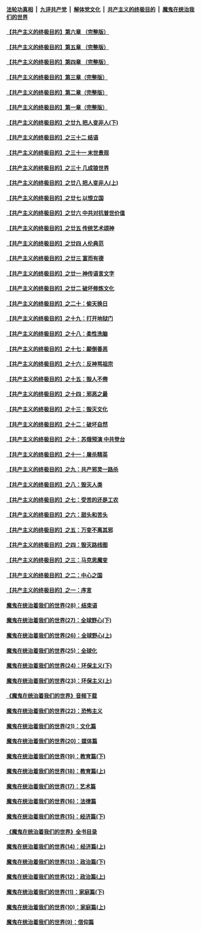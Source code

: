 

####  [法轮功真相](../../../../basic/blob/master/README.md?t=04241131) &nbsp;|&nbsp; [九评共产党](../../../../9ping.md/blob/master/README.md?t=04241131) &nbsp;|&nbsp; [解体党文化](../../../../jtdwh.md/blob/master/README.md?t=04241131)  &nbsp;|&nbsp; [共产主义的终极目的](../../../../gczydzjmd.md/blob/master/README.md?t=04241131) &nbsp;|&nbsp; [魔鬼在统治我们的世界](../../../../mgztzwmdsj.md/blob/master/README.md?t=04241131) 

#### [【共产主义的终极目的】第六章 （完整版）](../pages/nsc422/n11428913.md?t=04241131) 

#### [【共产主义的终极目的】第五章 （完整版）](../pages/nsc422/n11428912.md?t=04241131) 

#### [【共产主义的终极目的】第四章 （完整版）](../pages/nsc422/n11428907.md?t=04241131) 

#### [【共产主义的终极目的】第三章（完整版）](../pages/nsc422/n11428848.md?t=04241131) 

#### [【共产主义的终极目的】第二章（完整版）](../pages/nsc422/n11428831.md?t=04241131) 

#### [【共产主义的终极目的】第一章（完整版）](../pages/nsc422/n11417651.md?t=04241131) 

#### [【共产主义的终极目的】之廿九 把人变非人(下)](../pages/nsc422/n11344140.md?t=04241131) 

#### [【共产主义的终极目的】之三十二 结语](../pages/nsc422/n11360535.md?t=04241131) 

#### [【共产主义的终极目的】之三十一 末世景观](../pages/nsc422/n11351129.md?t=04241131) 

#### [【共产主义的终极目的】之三十 几成狼世界](../pages/nsc422/n11348280.md?t=04241131) 

#### [【共产主义的终极目的】之廿八 把人变非人(上)](../pages/nsc422/n11340492.md?t=04241131) 

#### [【共产主义的终极目的】之廿七 以恨立国](../pages/nsc422/n11336944.md?t=04241131) 

#### [【共产主义的终极目的】之廿六 中共对抗普世价值](../pages/nsc422/n11324785.md?t=04241131) 

#### [【共产主义的终极目的】之廿五 传统艺术颂神](../pages/nsc422/n11296396.md?t=04241131) 

#### [【共产主义的终极目的】之廿四 人伦典范](../pages/nsc422/n11296397.md?t=04241131) 

#### [【共产主义的终极目的】之廿三 富而有德](../pages/nsc422/n11283598.md?t=04241131) 

#### [【共产主义的终极目的】之廿一 神传语言文字](../pages/nsc422/n11263265.md?t=04241131) 

#### [【共产主义的终极目的】之廿二 破坏修炼文化](../pages/nsc422/n11245728.md?t=04241131) 

#### [【共产主义的终极目的】之二十：偷天换日](../pages/nsc422/n11238846.md?t=04241131) 

#### [【共产主义的终极目的】之十九：打开地狱门](../pages/nsc422/n11206376.md?t=04241131) 

#### [【共产主义的终极目的】之十八：柔性洗脑](../pages/nsc422/n11199994.md?t=04241131) 

#### [【共产主义的终极目的】之十七：颠倒善恶](../pages/nsc422/n11179782.md?t=04241131) 

#### [【共产主义的终极目的】之十六：反神骂祖宗](../pages/nsc422/n11166798.md?t=04241131) 

#### [【共产主义的终极目的】之十五：毁人不倦](../pages/nsc422/n11166792.md?t=04241131) 

#### [【共产主义的终极目的】之十四：邪恶之最](../pages/nsc422/n11150249.md?t=04241131) 

#### [【共产主义的终极目的】之十三：毁灭文化](../pages/nsc422/n11135227.md?t=04241131) 

#### [【共产主义的终极目的】之十二：破坏自然](../pages/nsc422/n11135214.md?t=04241131) 

#### [【共产主义的终极目的】之十：苏俄预演 中共登台](../pages/nsc422/n11118424.md?t=04241131) 

#### [【共产主义的终极目的】之十一：屠杀精英](../pages/nsc422/n11118442.md?t=04241131) 

#### [【共产主义的终极目的】之九：共产邪灵一路杀](../pages/nsc422/n11114139.md?t=04241131) 

#### [【共产主义的终极目的】之八：毁灭人类](../pages/nsc422/n11108503.md?t=04241131) 

#### [【共产主义的终极目的】之七：受苦的还是工农](../pages/nsc422/n11101809.md?t=04241131) 

#### [【共产主义的终极目的】之六：甜头和苦头](../pages/nsc422/n11096971.md?t=04241131) 

#### [【共产主义的终极目的】之五：万变不离其邪](../pages/nsc422/n11091285.md?t=04241131) 

#### [【共产主义的终极目的】之四：毁灭路线图](../pages/nsc422/n11086284.md?t=04241131) 

#### [【共产主义的终极目的】之三：马克思魔变](../pages/nsc422/n11061941.md?t=04241131) 

#### [【共产主义的终极目的】之二：中心之国](../pages/nsc422/n11047728.md?t=04241131) 

#### [【共产主义的终极目的】之一：序言](../pages/nsc422/n11086077.md?t=04241131) 

#### [魔鬼在统治着我们的世界(28)：结束语](../pages/nsc422/n10936246.md?t=04241131) 

#### [魔鬼在统治着我们的世界(27)：全球野心(下)](../pages/nsc422/n10928319.md?t=04241131) 

#### [魔鬼在统治着我们的世界(26)：全球野心(上)](../pages/nsc422/n10900318.md?t=04241131) 

#### [魔鬼在统治着我们的世界(25)：全球化](../pages/nsc422/n10788205.md?t=04241131) 

#### [魔鬼在统治着我们的世界(24)：环保主义(下)](../pages/nsc422/n10695307.md?t=04241131) 

#### [魔鬼在统治着我们的世界(23)：环保主义(上)](../pages/nsc422/n10688613.md?t=04241131) 

#### [《魔鬼在统治着我们的世界》音频下载](../pages/nsc422/n10635553.md?t=04241131) 

#### [魔鬼在统治着我们的世界(22)：恐怖主义](../pages/nsc422/n10614727.md?t=04241131) 

#### [魔鬼在统治着我们的世界(21)：文化篇](../pages/nsc422/n10597706.md?t=04241131) 

#### [魔鬼在统治着我们的世界(20)：媒体篇](../pages/nsc422/n10586579.md?t=04241131) 

#### [魔鬼在统治着我们的世界(19)：教育篇(下)](../pages/nsc422/n10564808.md?t=04241131) 

#### [魔鬼在统治着我们的世界(18)：教育篇(上)](../pages/nsc422/n10526970.md?t=04241131) 

#### [魔鬼在统治着我们的世界(17)：艺术篇](../pages/nsc422/n10499093.md?t=04241131) 

#### [魔鬼在统治着我们的世界(16)：法律篇](../pages/nsc422/n10485969.md?t=04241131) 

#### [魔鬼在统治着我们的世界(15)：经济篇(下)](../pages/nsc422/n10469975.md?t=04241131) 

#### [《魔鬼在统治着我们的世界》全书目录](../pages/nsc422/n10464261.md?t=04241131) 

#### [魔鬼在统治着我们的世界(14)：经济篇(上)](../pages/nsc422/n10457370.md?t=04241131) 

#### [魔鬼在统治着我们的世界(13)：政治篇(下)](../pages/nsc422/n10448270.md?t=04241131) 

#### [魔鬼在统治着我们的世界(12)：政治篇(上)](../pages/nsc422/n10444576.md?t=04241131) 

#### [魔鬼在统治着我们的世界(11)：家庭篇(下)](../pages/nsc422/n10440961.md?t=04241131) 

#### [魔鬼在统治着我们的世界(10)：家庭篇(上)](../pages/nsc422/n10435448.md?t=04241131) 

#### [魔鬼在统治着我们的世界(9)：信仰篇](../pages/nsc422/n10432159.md?t=04241131) 

